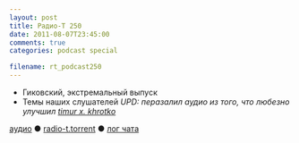```yaml
---
layout: post
title: Радио-Т 250
date: 2011-08-07T23:45:00
comments: true
categories: podcast special

filename: rt_podcast250
---
```


- Гиковский, экстремальный выпуск
- Темы наших слушателей
_UPD:  перазалил аудио из того, что любезно улучшил [timur x. khrotko](https://plus.google.com/115656687409923164249/about)_

[аудио](http://archive.rucast.net/radio-t/media/rt_podcast250.mp3) ● [radio-t.torrent](http://www.radio-t.com/torrents/rt_podcast250.mp3.torrent) ● [лог чата](http://chat.radio-t.com/logs/radio-t-250.html)<audio src="http://archive.rucast.net/radio-t/media/rt_podcast250.mp3" preload="none"></audio>
